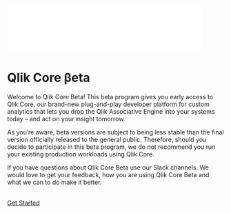 <div class="marketing-background">
    <div class="marketing-header">
        <img src="images/QlikCore-Horizontal-Print-white.svg"/><br>
    </div>
    <div class="marketing-text">
        <h1>Qlik Core βeta</h1>
        <p>Welcome to Qlik Core Beta! This beta program gives you early access to Qlik Core, 
        our brand-new plug-and-play developer platform for custom analytics that lets you 
        drop the Qlik Associative Engine into your systems today – and act on your insight 
        tomorrow.</p>
        <p>As you’re aware, beta versions are subject to being less stable than the final 
        version officially released to the general public. Therefore, should you decide to 
        participate in this beta program, we do not recommend you run your existing 
        production workloads using Qlik Core.</p>
        <p>If you have questions about Qlik Core Beta use our Slack channels. We would 
        love to get your feedback, how you are using Qlik Core Beta and what we can to 
        do make it better.</p>
        <br>
        <a href="/docs/getting-started/" class="marketing-text-button">Get Started</a>
    </div>
</div>
